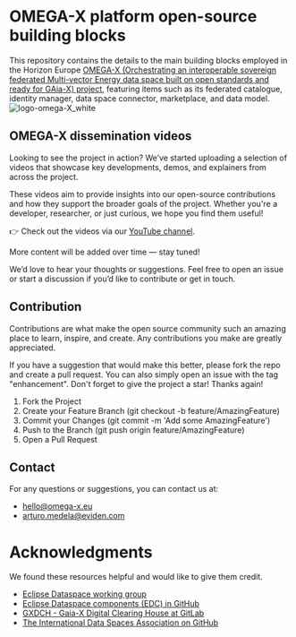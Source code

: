<!--
## Hi there 👋

**Here are some ideas to get you started:**

🙋‍♀️ A short introduction - what is your organization all about?
🌈 Contribution guidelines - how can the community get involved?
👩‍💻 Useful resources - where can the community find your docs? Is there anything else the community should know?
🍿 Fun facts - what does your team eat for breakfast?
🧙 Remember, you can do mighty things with the power of [Markdown](https://docs.github.com/github/writing-on-github/getting-started-with-writing-and-formatting-on-github/basic-writing-and-formatting-syntax)
-->
# OMEGA-X platform open-source building blocks
This repository contains the details to the main building blocks employed in the Horizon Europe [OMEGA-X (Orchestrating an interoperable sovereign federated Multi-vector Energy data space built on open standards 
and ready for GAia-X) project](https://cordis.europa.eu/project/id/101069287/reporting/es), featuring items such as its federated catalogue, identity manager, data space connector, marketplace, and data model.
![logo-omega-X_white](https://github.com/user-attachments/assets/d0b523c9-4d21-46eb-b832-2ea8f974fbc1)

## OMEGA-X dissemination videos
Looking to see the project in action? We’ve started uploading a selection of videos that showcase key developments, demos, and explainers from across the project.

These videos aim to provide insights into our open-source contributions and how they support the broader goals of the project. Whether you're a developer, researcher, or just curious, we hope you find them useful!

👉 Check out the videos via our [YouTube channel](https://www.youtube.com/@omega-x9006).

More content will be added over time — stay tuned!

We’d love to hear your thoughts or suggestions. Feel free to open an issue or start a discussion if you’d like to contribute or get in touch.

## Contribution
Contributions are what make the open source community such an amazing place to learn, inspire, and create. Any contributions you make are greatly appreciated.

If you have a suggestion that would make this better, please fork the repo and create a pull request. You can also simply open an issue with the tag "enhancement". Don't forget to give the project a star! Thanks again!

1. Fork the Project
2. Create your Feature Branch (git checkout -b feature/AmazingFeature)
3. Commit your Changes (git commit -m 'Add some AmazingFeature')
4. Push to the Branch (git push origin feature/AmazingFeature)
5. Open a Pull Request

## Contact
For any questions or suggestions, you can contact us at:
- hello@omega-x.eu
- arturo.medela@eviden.com

# Acknowledgments
We found these resources helpful and would like to give them credit. 
* [Eclipse Dataspace working group](https://dataspace.eclipse.org/) 
* [Eclipse Dataspace components (EDC) in GitHub](https://github.com/eclipse-edc/)
* [GXDCH - Gaia-X Digital Clearing House at GitLab](https://gitlab.com/gaia-x/lab/gxdch)
* [The International Data Spaces Association on GitHub](https://github.com/International-Data-Spaces-Association/idsa)
